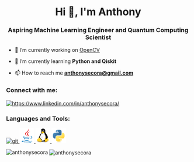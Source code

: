 <h1 align="center">Hi 👋, I'm Anthony</h1>
<h3 align="center">Aspiring Machine Learning Engineer and Quantum Computing Scientist</h3>

- 🔭 I’m currently working on [OpenCV](https://github.com/opencv)

- 🌱 I’m currently learning **Python and Qiskit**

- 📫 How to reach me **anthonysecora@gmail.com**

<h3 align="left">Connect with me:</h3>
<p align="left">
<a href="https://linkedin.com/in/https://www.linkedin.com/in/anthonysecora/" target="blank"><img align="center" src="https://cdn.jsdelivr.net/npm/simple-icons@3.0.1/icons/linkedin.svg" alt="https://www.linkedin.com/in/anthonysecora/" height="30" width="40" /></a>
</p>

<h3 align="left">Languages and Tools:</h3>
<p align="left"> <a href="https://git-scm.com/" target="_blank"> <img src="https://www.vectorlogo.zone/logos/git-scm/git-scm-icon.svg" alt="git" width="40" height="40"/> </a> <a href="https://www.java.com" target="_blank"> <img src="https://raw.githubusercontent.com/devicons/devicon/master/icons/java/java-original.svg" alt="java" width="40" height="40"/> </a> <a href="https://www.linux.org/" target="_blank"> <img src="https://raw.githubusercontent.com/devicons/devicon/master/icons/linux/linux-original.svg" alt="linux" width="40" height="40"/> </a> <a href="https://www.python.org" target="_blank"> <img src="https://raw.githubusercontent.com/devicons/devicon/master/icons/python/python-original.svg" alt="python" width="40" height="40"/> </a> </p>

<p><img align="left" src="https://github-readme-stats.vercel.app/api/top-langs?username=anthonysecora&show_icons=true&locale=en&layout=compact&theme=react" alt="anthonysecora" /></p>

<p>&nbsp;<img align="center" src="https://github-readme-stats.vercel.app/api?username=anthonysecora&show_icons=true&locale=en&theme=react" alt="anthonysecora" /></p>

